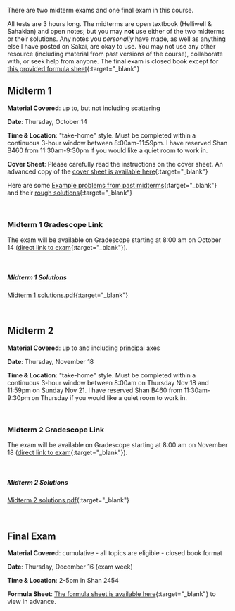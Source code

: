 There are two midterm exams and one final exam in this course.

All tests are 3 hours long. The midterms are open textbook (Helliwell & Sahakian) and open notes; but you may **not** use either of the two midterms or their solutions. Any notes you *personally* have made, as well as anything else I have posted on Sakai, are okay to use. You may not use any other resource (including material from past versions of the course), collaborate with, or seek help from anyone. The final exam is closed book except for [this provided formula sheet](https://drive.google.com/file/d/186tC5NJHW3tp4t793oE1KHtphjsszuuW/view?usp=sharing){:target="_blank"}

## Midterm 1

**Material Covered**: up to, but not including scattering

**Date**: Thursday, October 14

**Time & Location**: "take-home" style. Must be completed within a continuous 3-hour window between 8:00am-11:59pm. I have reserved Shan B460 from 11:30am-9:30pm if you would like a quiet room to work in. 

**Cover Sheet**: Please carefully read the instructions on the cover sheet. An advanced copy of the [cover sheet is available here](https://drive.google.com/file/d/1SgN4EOAzD75dsSCYUcOUlZaNdI_40jm0/view?usp=sharing){:target="_blank"}

Here are some [Example problems from past midterms](https://drive.google.com/file/d/1r5GyVhWo3HsoQM0HoHCCZIiBc8F4aPQn/view?usp=sharing){:target="_blank"} and their [rough solutions](https://drive.google.com/file/d/1QgHmwzb-jzMBQjXXZqCYpiYDzqgm0qKf/view?usp=sharing){:target="_blank"}

<br>

### Midterm 1 Gradescope Link

The exam will be available on Gradescope starting at 8:00 am on October 14 ([direct link to exam](https://www.gradescope.com/courses/282409/assignments/1538072){:target="_blank"}).

<br> 

##### Midterm 1 Solutions
[Midterm 1 solutions.pdf](https://drive.google.com/file/d/1x4wika2eFNZ53453N9RwQSO6DEMuy4tu/view?usp=sharing){:target="_blank"}


<br>

## Midterm 2

**Material Covered**: up to and including principal axes

**Date**: Thursday, November 18

**Time & Location**: "take-home" style. Must be completed within a continuous 3-hour window between 8:00am on Thursday Nov 18 and 11:59pm on Sunday Nov 21. I have reserved Shan B460 from 11:30am-9:30pm on Thursday if you would like a quiet room to work in. 

<br>

### Midterm 2 Gradescope Link

The exam will be available on Gradescope starting at 8:00 am on November 18 ([direct link to exam](https://www.gradescope.com/courses/282409/assignments/1668565){:target="_blank"}).

<br> 

##### Midterm 2 Solutions
[Midterm 2 solutions.pdf](https://drive.google.com/file/d/16jBX-4HCTHHn5vYKjXv50FSeHVYgPHoe/view?usp=sharing){:target="_blank"}


<br>


## Final Exam

**Material Covered**: cumulative - all topics are eligible - closed book format

**Date**: Thursday, December 16 (exam week)

**Time & Location**: 2-5pm in Shan 2454

**Formula Sheet**: [The formula sheet is available here](https://drive.google.com/file/d/186tC5NJHW3tp4t793oE1KHtphjsszuuW/view?usp=sharing){:target="_blank"} to view in advance.


